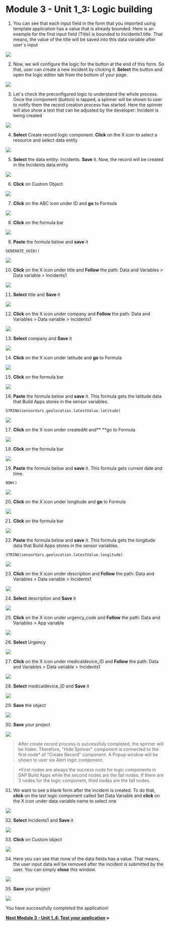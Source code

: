 # Module 3 - Unit 1_3: Logic building 

1. You can see that each input field in the form that you imported using template application has a value that is already bounded. Here is an example for the first input field (Title) is bounded to Incidents1.title. That means, the value of the title will be saved into this data variable after user`s input

![](../screenshots/Picture26.png)

2. Now, we will configure the logic for the button at the end of this form. So that, user can create a new incident by clicking it. **Select** the button and open the logic editor tab from the bottom of your page.

![](../screenshots/Picture27.png)

3. Let´s check the preconfigured logic to understand the whole process. Once the component (button) is tapped, a spinner will be shown to user to notify them the record creation process has started. Here the spinner will also show a text that can be adjusted by the developer: Incident is being created

![](../screenshots/Picture28.png)

4. **Select** Create record logic component. **Click** on the X icon to select a resource and select data entity

![](../screenshots/Picture29.png)

5. **Select** the data entity: Incidents. **Save** it. Now, the record will be created in the Incidents data entity

![](../screenshots/Picture30.png)

6. **Click** on Custom Object

![](../screenshots/Picture31.png)

7. **Click** on the ABC icon under ID and **go** to Formula

![](../screenshots/Picture32.png)

8. **Click** on the formula bar

![](../screenshots/Picture33.png)

9. **Paste** the formula below and **save** it

~~~
GENERATE_UUID()
~~~

![](../screenshots/Picture34.png)

10. **Click** on the X icon under title and **Follow** the path: Data and Variables > Data variable > Incidents1

![](../screenshots/Picture35.png)

11. **Select** title and **Save** it

![](../screenshots/Picture36.png)

12. **Click** on the X icon under company and **Follow** the path: Data and Variables > Data variable > Incidents1

![](../screenshots/Picture37.png)

13. **Select** company and **Save** it

![](../screenshots/Picture38.png)

14. **Click** on the X icon under latitude and **go** to Formula

![](../screenshots/Picture39.png)

15. **Click** on the formula bar

![](../screenshots/Picture40.png)

16. **Paste** the formula below and **save** it. This formula gets the latitude data that Build Apps stores in the sensor variables.

~~~
STRING(sensorVars.geolocation.latestValue.latitude)
~~~

![](../screenshots/Picture41.png)

17. **Click** on the X icon under createdAt and** **go to Formula

![](../screenshots/Picture42.png)

18. **Click** on the formula bar

![](../screenshots/Picture43.png)

19. **Paste** the formula below and **save** it. This formula gets current date and time.

~~~
NOW()
~~~

![](../screenshots/Picture44.png)

20. **Click** on the X icon under longitude and **go** to Formula

![](../screenshots/Picture45.png)

21. **Click** on the formula bar

![](../screenshots/Picture46.png)

22. **Paste** the formula below and **save** it. This formula gets the longitude data that Build Apps stores in the sensor variables.

~~~
STRING(sensorVars.geolocation.latestValue.longitude)
~~~

![](../screenshots/Picture47.png)

23. **Click** on the X icon under description and **Follow** the path: Data and Variables > Data variable > Incidents1 

![](../screenshots/Picture48.png)

24. **Select** description and **Save** it

![](../screenshots/Picture49.png)


25. **Click** on the X icon under urgency_code and **Follow** the path: Data and Variables > App variable 

![](../screenshots/Picture69.png)

26. **Select** Urgency

![](../screenshots/Picture70.png)

27. **Click** on the X icon under medicaldevice_ID and **Follow** the path: Data and Variables > Data variable > Incidents1 

![](../screenshots/Picture71.png)

28. **Select** medicaldevice_ID and **Save** it

![](../screenshots/Picture72.png)

29. **Save** the object

![](../screenshots/Picture73.png)


30. **Save** your project

![](../screenshots/Picture58.png)

> After create record process is successfuly completed, the spinner will be hiden. Therefore, "Hide Spinner" component is connected to the first node* of "Create Record" component. A Popup window will be shown to user via Alert logic component.

> *First nodes are always the success node for logic components in SAP Build Apps while the second nodes are the fail nodes. If there are 3 nodes for the logic component, third nodes are the fail nodes.

31.  We want to see a blank form after the incident is created. To do that, **click** on the last logic component called Set Data Variable and **click** on the X icon under data variable name to select one 

![](../screenshots/Picture59.png)

32. **Select** Incidents1 and **Save** it

![](../screenshots/Picture60.png)

33. **Click** on Custom object

![](../screenshots/Picture61.png)

34. Here you can see that none of the data fields has a value. That means, the user input data will be removed after the incident is submitted by the user. You can simply **close** this window.

![](../screenshots/Picture62.png)

35. **Save** your project 

![](../screenshots/Picture63.png)


You have successfully completed the application! 

**[Next Module 3 - Unit 1_4: Test your application](../4_Test%20your%20application/Readme.md) >**


